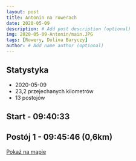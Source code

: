 ```yaml
---
layout: post
title: Antonin na rowerach
date: 2020-05-09
description: # Add post description (optional)
img: 2020-05-09-Antonin/main.JPG
tags: [Rowery, Dolina Baryczy]
author: # Add name author (optional)
---
```

 
<script>
  mapPath ="{{site.baseurl}}/data/2020-05-09-Antonin/map.json"
</script>

## Statystyka 
* 2020-05-09
* 23,2 przejechanych kilometrów
* 13 postojów

## Start - 09:40:33
## Postój 1 - 09:45:46 (0,6km)
<a href="#" class="focus-on-marker" data-marker-id="postój o godzinie : 09:45:46">Pokaż na mapie</a>

<div class="gallery" style="display:none;">
		
<img alt="Image 1 Title" src="https://lh3.googleusercontent.com/pw/ACtC-3cpUQGCD18up9KRn16YPqzA_z775JfBVtpQw3R3hrr1MH9AhV2mEC0qG8KsEhYd6S2JWhO-fs7ut5OWxA8U08yci5EA9IJR252cMrirIb5WAEBeXAd4uTEkc1LWyHg8fPZ2kD_BiScis36jAu6wwcqnug=h300"
	data-image="https://lh3.googleusercontent.com/pw/ACtC-3cpUQGCD18up9KRn16YPqzA_z775JfBVtpQw3R3hrr1MH9AhV2mEC0qG8KsEhYd6S2JWhO-fs7ut5OWxA8U08yci5EA9IJR252cMrirIb5WAEBeXAd4uTEkc1LWyHg8fPZ2kD_BiScis36jAu6wwcqnug=w667-h888"
	data-description="Image 1 Description">
			
<img alt="Image 2 Title" src="https://lh3.googleusercontent.com/pw/ACtC-3cpUQGCD18up9KRn16YPqzA_z775JfBVtpQw3R3hrr1MH9AhV2mEC0qG8KsEhYd6S2JWhO-fs7ut5OWxA8U08yci5EA9IJR252cMrirIb5WAEBeXAd4uTEkc1LWyHg8fPZ2kD_BiScis36jAu6wwcqnug=h300"
	data-image="https://lh3.googleusercontent.com/pw/ACtC-3dST4V5N6upkeZhTFdI0M4pfY08hFUqN3TBzhlHRLEY2Le2u4clS4rQ6qZ8pEOjGyk_1trcAL2g6iBtevPPHX-ypUGyqNcEDxc7UKCzFatJ8ZGp3r3SITOHHyZ1qVVNiEfAt_zp09n-zaeVoS4vBwB2wQ=w667-h888"
	data-description="Image 2 Description">
		
</div>

